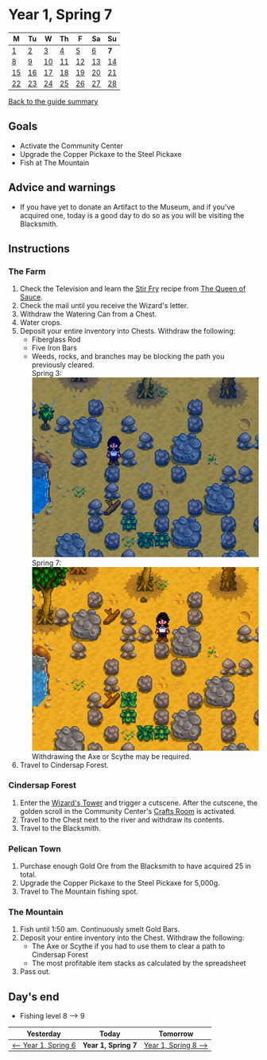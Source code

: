 # Year 1, Spring 7

| M                          | Tu                        | W                         | Th                        | F                         | Sa                        | Su                        |
| -------------------------- | ------------------------- | ------------------------- | ------------------------- |-------------------------- | ------------------------- | ------------------------- |
| [1](year-1-spring-1.md)    | [2](year-1-spring-2.md)   | [3](year-1-spring-3.md)   | [4](year-1-spring-4.md)   | [5](year-1-spring-5.md)   | [6](year-1-spring-6.md)   | **7**                     |
| [8](year-1-spring-8.md)    | [9](year-1-spring-9.md)   | [10](year-1-spring-10.md) | [11](year-1-spring-11.md) | [12](year-1-spring-12.md) | [13](year-1-spring-13.md) | [14](year-1-spring-14.md) |
| [15](year-1-spring-15.md)  | [16](year-1-spring-16.md) | [17](year-1-spring-17.md) | [18](year-1-spring-18.md) | [19](year-1-spring-19.md) | [20](year-1-spring-20.md) | [21](year-1-spring-21.md) |
| [22](year-1-spring-22.md)  | [23](year-1-spring-23.md) | [24](year-1-spring-24.md) | [25](year-1-spring-25.md) | [26](year-1-spring-26.md) | [27](year-1-spring-27.md) | [28](year-1-spring-28.md) |

[Back to the guide summary](readme.md)

## Goals

- Activate the Community Center
- Upgrade the Copper Pickaxe to the Steel Pickaxe
- Fish at The Mountain

## Advice and warnings

- If you have yet to donate an Artifact to the Museum, and if you've acquired one, today is a good day to do so as you will be visiting the Blacksmith.

## Instructions

### The Farm

1. Check the Television and learn the [Stir Fry](https://stardewvalleywiki.com/Stir_Fry) recipe from [The Queen of Sauce](https://stardewvalleywiki.com/The_Queen_of_Sauce).
2. Check the mail until you receive the Wizard's letter.
3. Withdraw the Watering Can from a Chest.
4. Water crops.
5. Deposit your entire inventory into Chests. Withdraw the following:
   - Fiberglass Rod
   - Five Iron Bars
   - Weeds, rocks, and branches may be blocking the path you previously cleared.<br />Spring 3:<br />![Path Clear on Spring 3](images/year-1-spring-7-path-clear.png)<br />Spring 7:<br />![Path Blocked on Spring 7](images/year-1-spring-7-path-blocked.png)<br />
   Withdrawing the Axe or Scythe may be required.
6. Travel to Cindersap Forest.

### Cindersap Forest

1. Enter the [Wizard's Tower](https://stardewvalleywiki.com/Wizard%27s_Tower) and trigger a cutscene. After the cutscene, the golden scroll in the Community Center's [Crafts Room](https://stardewvalleywiki.com/Bundles#Crafts_Room) is activated.
2. Travel to the Chest next to the river and withdraw its contents.
3. Travel to the Blacksmith.

### Pelican Town

1. Purchase enough Gold Ore from the Blacksmith to have acquired 25 in total.
2. Upgrade the Copper Pickaxe to the Steel Pickaxe for 5,000g.
3. Travel to The Mountain fishing spot.

### The Mountain

1. Fish until 1:50 am. Continuously smelt Gold Bars.
2. Deposit your entire inventory into the Chest. Withdraw the following:
   - The Axe or Scythe if you had to use them to clear a path to Cindersap Forest
   - The most profitable item stacks as calculated by the spreadsheet
3. Pass out.

## Day's end

- Fishing level 8 ⟶ 9

| Yesterday                                 | Today                 | Tomorrow                                    |
| ----------------------------------------- | --------------------- | ------------------------------------------- |
| [⟵ Year 1, Spring 6](year-1-spring-6.md) | **Year 1, Spring 7**  | [Year 1, Spring 8 ⟶](year-1-spring-8.md)   |
